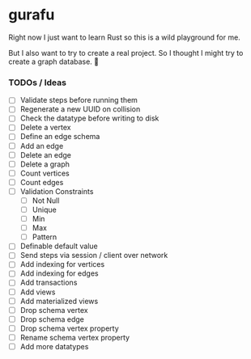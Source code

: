 # gurafu

Right now I just want to learn Rust so this is a wild playground for me.

But I also want to try to create a real project. So I thought I might try to create a graph database. :shrug:

### TODOs / Ideas

- [ ] Validate steps before running them
- [ ] Regenerate a new UUID on collision
- [ ] Check the datatype before writing to disk
- [ ] Delete a vertex
- [ ] Define an edge schema
- [ ] Add an edge
- [ ] Delete an edge
- [ ] Delete a graph
- [ ] Count vertices
- [ ] Count edges
- [ ] Validation Constraints
    - [ ] Not Null
    - [ ] Unique
    - [ ] Min
    - [ ] Max
    - [ ] Pattern
- [ ] Definable default value
- [ ] Send steps via session / client over network
- [ ] Add indexing for vertices
- [ ] Add indexing for edges
- [ ] Add transactions
- [ ] Add views
- [ ] Add materialized views
- [ ] Drop schema vertex
- [ ] Drop schema edge
- [ ] Drop schema vertex property
- [ ] Rename schema vertex property
- [ ] Add more datatypes

